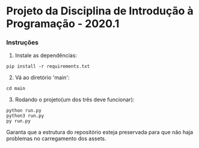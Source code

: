 # Projeto da Disciplina de Introdução à Programação - 2020.1

### Instruções
1. Instale as dependências:
```
pip install -r requirements.txt
```
2. Vá ao diretório 'main':
```
cd main
```
3. Rodando o projeto(um dos três deve funcionar):
```
python run.py
python3 run.py
py run.py
```
Garanta que a estrutura do repositório esteja preservada para que não haja problemas no carregamento dos assets.
